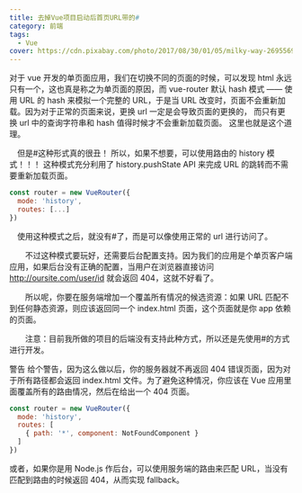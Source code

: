 ```yaml
---
title: 去掉Vue项目启动后首页URL带的#
category: 前端
tags:
  - Vue
cover: https://cdn.pixabay.com/photo/2017/08/30/01/05/milky-way-2695569_960_720.jpg
---
```


对于 vue 开发的单页面应用，我们在切换不同的页面的时候，可以发现 html 永远只有一个，这也真是称之为单页面的原因，而 vue-router 默认 hash 模式 —— 使用 URL 的 hash 来模拟一个完整的 URL，于是当 URL 改变时，页面不会重新加载。因为对于正常的页面来说，更换 url 一定是会导致页面的更换的， 而只有更换 url 中的查询字符串和 hash 值得时候才不会重新加载页面。 这里也就是这个道理。

　但是#这种形式真的很丑！  所以，如果不想要，可以使用路由的 history 模式！！！ 这种模式充分利用了 history.pushState API 来完成 URL 的跳转而不需要重新加载页面。

```js
const router = new VueRouter({
  mode: 'history',
  routes: [...]
})

```

　使用这种模式之后，就没有#了，而是可以像使用正常的 url 进行访问了。

　　不过这种模式要玩好，还需要后台配置支持。因为我们的应用是个单页客户端应用，如果后台没有正确的配置，当用户在浏览器直接访问 <http://oursite.com/user/id> 就会返回 404，这就不好看了。

　　所以呢，你要在服务端增加一个覆盖所有情况的候选资源：如果 URL 匹配不到任何静态资源，则应该返回同一个 index.html 页面，这个页面就是你 app 依赖的页面。

　　注意：目前我所做的项目的后端没有支持此种方式，所以还是先使用#的方式进行开发。

警告
给个警告，因为这么做以后，你的服务器就不再返回 404 错误页面，因为对于所有路径都会返回 index.html 文件。为了避免这种情况，你应该在 Vue 应用里面覆盖所有的路由情况，然后在给出一个 404 页面。

```js
const router = new VueRouter({
  mode: 'history',
  routes: [
    { path: '*', component: NotFoundComponent }
  ]
})

```

或者，如果你是用 Node.js 作后台，可以使用服务端的路由来匹配 URL，当没有匹配到路由的时候返回 404，从而实现 fallback。
